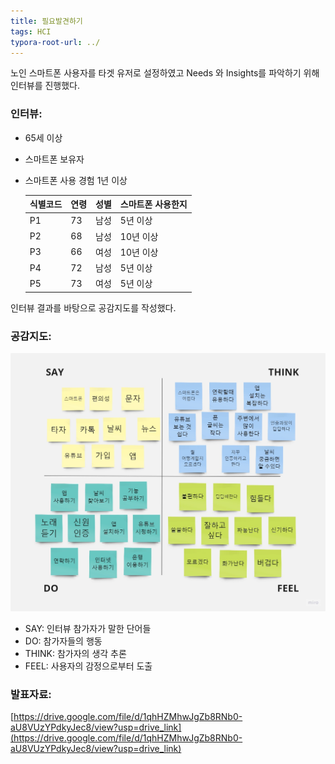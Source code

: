 ```yaml
---
title: 필요발견하기
tags: HCI
typora-root-url: ../
---
```



노인 스마트폰 사용자를 타겟 유저로 설정하였고 Needs 와 Insights를 파악하기 위해 인터뷰를 진행했다.

### 인터뷰:

- 65세 이상 

- 스마트폰 보유자

- 스마트폰 사용 경험 1년 이상

  | 식별코드 | 연령 | 성별 | 스마트폰 사용한지 |
  | -------- | ---- | ---- | ----------------- |
  | P1       | 73   | 남성 | 5년  이상         |
  | P2       | 68   | 남성 | 10년  이상        |
  | P3       | 66   | 여성 | 10년  이상        |
  | P4       | 72   | 남성 | 5년  이상         |
  | P5       | 73   | 여성 | 5년  이상         |



인터뷰 결과를 바탕으로 공감지도를 작성했다.

### 공감지도:

![Empathy_Map](/images/2023-11-28-emphatize/Empathy_Map-1701417607764-2.jpg)

- SAY: 인터뷰 참가자가 말한 단어들
- DO: 참가자들의 행동
- THINK: 참가자의 생각 추론
- FEEL: 사용자의 감정으로부터 도출



### 발표자료:

[https://drive.google.com/file/d/1qhHZMhwJgZb8RNb0-aU8VUzYPdkyJec8/view?usp=drive_link](https://drive.google.com/file/d/1qhHZMhwJgZb8RNb0-aU8VUzYPdkyJec8/view?usp=drive_link)
